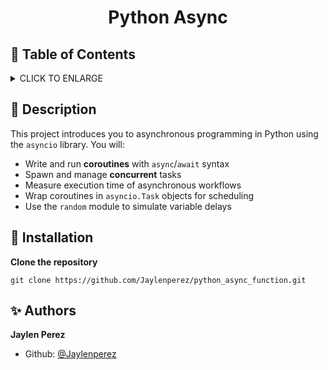 # <p align="center">Python Async</p>

## :bookmark: Table of Contents

<details>
        <summary>
        CLICK TO ENLARGE
        </summary>
        :memo: <a href="#description">Description</a>
        <br>
        :wrench: <a href="#installation">Installation</a>
        <br>
        :sparkles: <a href="#authors">Authors</a>
</details>

## :memo: <span id="description">Description</span>

This project introduces you to asynchronous programming in Python using the `asyncio` library. You will:

- Write and run **coroutines** with `async`/`await` syntax
- Spawn and manage **concurrent** tasks
- Measure execution time of asynchronous workflows
- Wrap coroutines in `asyncio.Task` objects for scheduling
- Use the `random` module to simulate variable delays

## :wrench: <span id="installation">Installation</span>

**Clone the repository**

`git clone https://github.com/Jaylenperez/python_async_function.git`

## :sparkles: <span id="authors">Authors</span>

**Jaylen Perez**

- Github: [@Jaylenperez](https://github.com/Jaylenperez)
